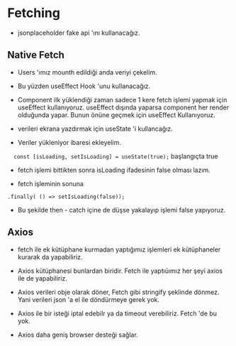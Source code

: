 # Fetching

- jsonplaceholder fake api 'ını kullanacağız.

## Native Fetch

- Users 'ımız mounth edildiği anda veriyi çekelim.

- Bu yüzden useEffect Hook 'unu kullanacağız.

- Component ilk yüklendiği zaman sadece 1 kere fetch işlemi yapmak için useEffect kullanıyoruz. useEffect dışında yaparsa component her render olduğunda yapar. Bunun önüne geçmek için useEffect Kullanıyoruz.

- verileri ekrana yazdırmak için useState 'i kullancağız.

- Veriler yükleniyor ibaresi ekleyelim.

``   const [isLoading, setIsLoading] = useState(true); ``  başlangıçta true

- fetch işlemi bittikten sonra isLoading ifadesinin false olması lazım.

- fetch işleminin sonuna

`` .finally( () => setIsLoading(false)); ``

- Bu şekilde then - catch içine de düşse yakalayıp işlemi false yapıyoruz.

## Axios

- fetch ile ek kütüphane kurmadan yaptığımız işlemleri ek kütüphaneler kurarak da yapabiliriz.

- Axios kütüphanesi bunlardan biridir. Fetch ile yaptıüımız her şeyi axios ile de yapabiliriz.

- Axios verileri obje olarak döner, Fetch gibi stringify şeklinde dönmez. Yani verileri json 'a el ile döndürmeye gerek yok.

- Axios ile bir isteği iptal edebilr ya da timeout verebiliriz. Fetch 'de bu yok.

- Axios daha geniş browser desteği sağlar.



